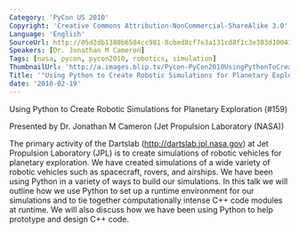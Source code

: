 ```yaml
---
Category: 'PyCon US 2010'
Copyright: 'Creative Commons Attribution-NonCommercial-ShareAlike 3.0'
Language: 'English'
SourceUrl: http://05d2db1380b6504cc981-8cbed8cf7e3a131cd8f1c3e383d10041.r93.cf2.rackcdn.com/pycon-us-2010/274_using-python-to-create-robotic-simulations-for-planetary-exploration-159.m4v
Speakers: [Dr. Jonathan M Cameron]
Tags: [nasa, pycon, pycon2010, robotics, simulation]
ThumbnailUrl: 'http://a.images.blip.tv/Pycon-PyCon2010UsingPythonToCreateRoboticSimulationsForPlaneta894-385.jpg'
Title: '"Using Python to Create Robotic Simulations for Planetary Exploration (#159)"'
date: '2010-02-19'
---
```

Using Python to Create Robotic Simulations for Planetary Exploration (#159)

Presented by Dr. Jonathan M Cameron (Jet Propulsion Laboratory (NASA))

The primary activity of the Dartslab (http://dartslab.jpl.nasa.gov) at Jet
Propulsion Laboratory (JPL) is to create simulations of robotic vehicles for
planetary exploration. We have created simulations of a wide variety of
robotic vehicles such as spacecraft, rovers, and airships. We have been using
Python in a variety of ways to build our simulations. In this talk we will
outline how we use Python to set up a runtime environment for our simulations
and to tie together computationally intense C++ code modules at runtime. We
will also discuss how we have been using Python to help prototype and design
C++ code.

